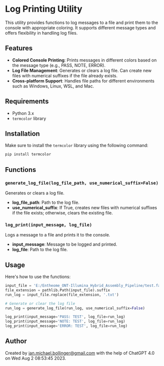 # Log Printing Utility

This utility provides functions to log messages to a file and print them to the console with appropriate coloring. It supports different message types and offers flexibility in handling log files.

## Features

- **Colored Console Printing**: Prints messages in different colors based on the message type (e.g., PASS, NOTE, ERROR).
- **Log File Management**: Generates or clears a log file. Can create new files with numerical suffixes if the file already exists.
- **Cross-platform Support**: Handles file paths for different environments such as Windows, Linux, WSL, and Mac.

## Requirements

- Python 3.x
- `termcolor` library

## Installation

Make sure to install the `termcolor` library using the following command:

```bash
pip install termcolor
```

## Functions

### `generate_log_file(log_file_path, use_numerical_suffix=False)`

Generates or clears a log file.

- **log_file_path**: Path to the log file.
- **use_numerical_suffix**: If True, creates new files with numerical suffixes if the file exists; otherwise, clears the existing file.

### `log_print(input_message, log_file)`

Logs a message to a file and prints it to the console.

- **input_message**: Message to be logged and printed.
- **log_file**: Path to the log file.

## Usage

Here's how to use the functions:

```python
input_file = 'E:/Entheome_ONT-Illumina_Hybrid_Assembly_Pipeline/test.fastq'
file_extension = pathlib.Path(input_file).suffix
run_log = input_file.replace(file_extension, '.txt')

# Generate or clear the log file
run_log = generate_log_file(run_log, use_numerical_suffix=False)

log_print(input_message='PASS: TEST', log_file=run_log)
log_print(input_message='NOTE: TEST', log_file=run_log)
log_print(input_message='ERROR: TEST', log_file=run_log)
```

## Author

Created by ian.michael.bollinger@gmail.com with the help of ChatGPT 4.0 on Wed Aug 2 08:53:45 2023.
